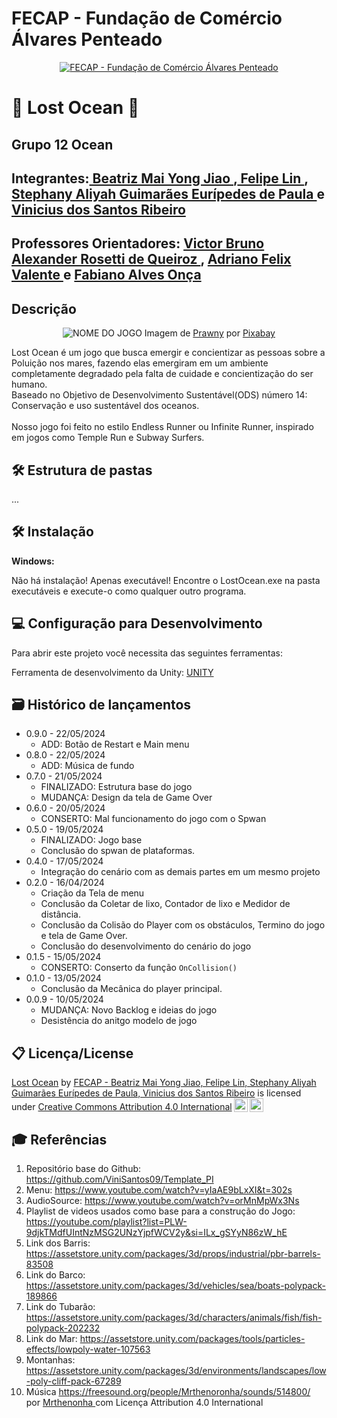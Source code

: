# FECAP - Fundação de Comércio Álvares Penteado

<p align="center">
<a href= "https://www.fecap.br/"><img src="https://encrypted-tbn0.gstatic.com/images?q=tbn:ANd9GcRhZPrRa89Kma0ZZogxm0pi-tCn_TLKeHGVxywp-LXAFGR3B1DPouAJYHgKZGV0XTEf4AE&usqp=CAU" alt="FECAP - Fundação de Comércio Álvares Penteado" border="0"></a>
</p>

# 🌊 Lost Ocean 🌊

## Grupo 12 Ocean

## Integrantes:<a href="https://github.com/1546455"> Beatriz Mai Yong Jiao  </a>,<a href="https://github.com/1500341276"> Felipe Lin </a>, <a href="https://github.com/StephanyAliyah"> Stephany Aliyah Guimarães Eurípedes de Paula </a> e <a href="https://github.com/ViniSantos09"> Vinicius dos Santos Ribeiro </a>

## Professores Orientadores: <a href="https://www.linkedin.com/in/victorbarq/"> Victor Bruno Alexander Rosetti de Queiroz </a>, <a href="https://www.linkedin.com/in/adriano-valente-534576135/"> Adriano Felix Valente </a> e <a href="https://www.linkedin.com/in/fabiano-on%C3%A7a-3214a12/">Fabiano Alves Onça </a>

## Descrição

<p align="center">
<img src="https://cdn.pixabay.com/photo/2023/01/08/15/11/wave-7705527_1280.png" alt="NOME DO JOGO" border="0">
  Imagem de <a href="https://pixabay.com/pt/users/prawny-162579/?utm_source=link-attribution&utm_medium=referral&utm_campaign=image&utm_content=7705527">Prawny</a> por <a href="https://pixabay.com/pt//?utm_source=link-attribution&utm_medium=referral&utm_campaign=image&utm_content=7705527">Pixabay</a>
</p>

Lost Ocean é um jogo que busca emergir e concientizar as pessoas sobre a Poluição nos mares, fazendo elas emergiram em um ambiente completamente degradado pela falta de cuidade e concientização do ser humano. 
<br>
Baseado no Objetivo de Desenvolvimento Sustentável(ODS) número 14: Conservação e uso sustentável dos oceanos.  
<br>
Nosso jogo foi feito no estilo Endless Runner ou Infinite Runner, inspirado em jogos como Temple Run e Subway Surfers.

## 🛠 Estrutura de pastas
...

## 🛠 Instalação

<b>Windows:</b>

Não há instalação! Apenas executável!
Encontre o LostOcean.exe na pasta executáveis e execute-o como qualquer outro programa.

## 💻 Configuração para Desenvolvimento

Para abrir este projeto você necessita das seguintes ferramentas:

Ferramenta de desenvolvimento da Unity: <a href="https://store.unity.com/download">UNITY</a>

## 🗃 Histórico de lançamentos
* 0.9.0 - 22/05/2024
   * ADD: Botão de Restart e Main menu
* 0.8.0 - 22/05/2024
    * ADD: Música de fundo
* 0.7.0 - 21/05/2024
    * FINALIZADO: Estrutura base do jogo
    * MUDANÇA: Design da tela de Game Over
* 0.6.0 - 20/05/2024
    * CONSERTO: Mal funcionamento do jogo com o Spwan
* 0.5.0 - 19/05/2024
    * FINALIZADO: Jogo base
    * Conclusão do spwan de plataformas.
* 0.4.0 - 17/05/2024
    * Integração do cenário com as demais partes em um mesmo projeto
* 0.2.0 - 16/04/2024
    * Criação da Tela de menu
    * Conclusão da Coletar de lixo, Contador de lixo e Medidor de distância.
    * Conclusão da Colisão do Player com os obstáculos, Termino do jogo e tela de Game Over.
    * Conclusão do desenvolvimento do cenário do jogo
* 0.1.5 - 15/05/2024
    * CONSERTO: Conserto da função `OnCollision()`
* 0.1.0 - 13/05/2024
    * Conclusão da Mecânica do player principal.
* 0.0.9 - 10/05/2024
    * MUDANÇA: Novo Backlog e ideias do jogo
    * Desistência do anitgo modelo de jogo


## 📋 Licença/License

<p xmlns:cc="http://creativecommons.org/ns#" xmlns:dct="http://purl.org/dc/terms/"><a property="dct:title" rel="cc:attributionURL" href="https://github.com/2024-1-MCC1/Projeto12">Lost Ocean</a> by <a rel="cc:attributionURL dct:creator" property="cc:attributionName" href="https://github.com/2024-1-MCC1/Projeto12">FECAP - Beatriz Mai Yong Jiao, Felipe Lin, Stephany Aliyah Guimarães Eurípedes de Paula, Vinicius dos Santos Ribeiro</a> is licensed under <a href="https://creativecommons.org/licenses/by/4.0/?ref=chooser-v1" target="_blank" rel="license noopener noreferrer" style="display:inline-block;">Creative Commons Attribution 4.0 International<img style="height:22px!important;margin-left:3px;vertical-align:text-bottom;" src="https://mirrors.creativecommons.org/presskit/icons/cc.svg?ref=chooser-v1" alt=""><img style="height:22px!important;margin-left:3px;vertical-align:text-bottom;" src="https://mirrors.creativecommons.org/presskit/icons/by.svg?ref=chooser-v1" alt=""></a></p>

## 🎓 Referências

1. Repositório base do Github: <https://github.com/ViniSantos09/Template_PI>
2. Menu:  https://www.youtube.com/watch?v=yIaAE9bLxXI&t=302s
3. AudioSource:  https://www.youtube.com/watch?v=orMnMpWx3Ns 
4. Playlist de videos usados como base para a construção do Jogo: <https://youtube.com/playlist?list=PLW-9djkTMdfUIntNzMSG2UNzYjpfWCV2y&si=ILx_gSYyN86zW_hE>
5. Link dos Barris: <https://assetstore.unity.com/packages/3d/props/industrial/pbr-barrels-83508>
6. Link do Barco: <https://assetstore.unity.com/packages/3d/vehicles/sea/boats-polypack-189866>
7. Link do Tubarão: <https://assetstore.unity.com/packages/3d/characters/animals/fish/fish-polypack-202232>
8. Link do Mar: <https://assetstore.unity.com/packages/tools/particles-effects/lowpoly-water-107563>
9. Montanhas: <https://assetstore.unity.com/packages/3d/environments/landscapes/low-poly-cliff-pack-67289>
10. Música https://freesound.org/people/Mrthenoronha/sounds/514800/ por <a href = "https://freesound.org/people/Mrthenoronha/"> Mrthenonha </a> com Licença Attribution 4.0 International

